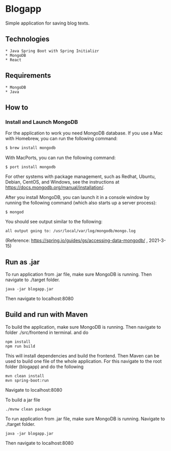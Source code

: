 # Blogapp
Simple application for saving blog texts.

## Technologies

    * Java Spring Boot with Spring Initializr
    * MongoDB
    * React

## Requirements
    * MongoDB
    * Java

## How to

### Install and Launch MongoDB
For the application to work you need MongoDB database.
If you use a Mac with Homebrew, you can run the following command:
```bash
$ brew install mongodb
```
With MacPorts, you can run the following command:
```
$ port install mongodb
```
For other systems with package management, such as Redhat, Ubuntu, Debian, CentOS, and Windows, see the instructions at https://docs.mongodb.org/manual/installation/.

After you install MongoDB, you can launch it in a console window by running the following command (which also starts up a server process):

```
$ mongod
```
You should see output similar to the following:

```
all output going to: /usr/local/var/log/mongodb/mongo.log
```


(Reference: https://spring.io/guides/gs/accessing-data-mongodb/ , 2021-3-15)



## Run as .jar
To run application from .jar file, make sure  MongoDB is running. Then navigate to ./target folder.

	java -jar blogapp.jar
		
Then navigate to localhost:8080

## Build and run with Maven
To build the application, make sure  MongoDB is running. Then navigate to folder ./src/frontend in terminal.
and do

```
npm install
npm run build
```
This will install dependencies and build the frontend.
Then Maven can be used to build one file of the whole application.
For this navigate to the root folder (blogapp) and do the following

```
mvn clean install
mvn spring-boot:run
```
Navigate to localhost:8080

To build a jar file

```
./mvnw clean package
```

To run application from .jar file, make sure  MongoDB is running. Navigate to ./target folder.

	java -jar blogapp.jar
		
Then navigate to localhost:8080


